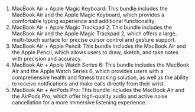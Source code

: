 1. MacBook Air + Apple Magic Keyboard: This bundle includes the MacBook Air and the Apple Magic Keyboard, which provides a comfortable typing experience and additional functionality.
2. MacBook Air + Apple Magic Trackpad 2: This bundle includes the MacBook Air and the Apple Magic Trackpad 2, which offers a large, multi-touch surface for precise cursor control and gesture support.
3. MacBook Air + Apple Pencil: This bundle includes the MacBook Air and the Apple Pencil, which allows users to draw, sketch, and take notes with precision and accuracy.
4. MacBook Air + Apple Watch Series 6: This bundle includes the MacBook Air and the Apple Watch Series 6, which provides users with a comprehensive health and fitness tracking solution, as well as the ability to receive notifications and make calls directly from their wrist.
5. MacBook Air + AirPods Pro: This bundle includes the MacBook Air and the AirPods Pro, which offer high-quality audio and active noise cancellation for a more immersive listening experience.